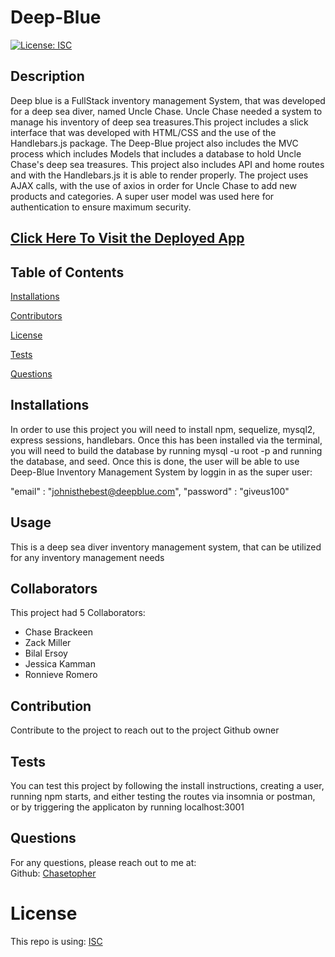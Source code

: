 # Deep-Blue
  [![License: ISC](https://img.shields.io/badge/License-ISC-blue.svg)](https://opensource.org/licenses/ISC)
  ## Description
  Deep blue is a FullStack inventory management System, that was developed for a deep sea diver, named Uncle Chase. Uncle Chase needed a system to manage his inventory of deep sea treasures.This project includes a slick interface that was developed with HTML/CSS and the use of the Handlebars.js package. The Deep-Blue project also includes the MVC process which includes Models that includes a database to hold Uncle Chase's deep sea treasures. This project also includes API and home routes and with the Handlebars.js it is able to render properly. The project uses AJAX calls, with the use of axios in order for Uncle Chase to add new products and categories. A super user model was used here for authentication to ensure maximum security. 

## [Click Here To Visit the Deployed App](https://deep-blue-project-2.herokuapp.com/)

  ## Table of Contents 
  [Installations](#Installations)
  
  [Contributors](#Contributors)
  
  [License](#License)
  
  [Tests](#Tests)
  
  [Questions](#Questions)
  
  
  ## Installations
  In order to use this project you will need to install npm, sequelize, mysql2, express sessions, handlebars. Once this has been installed via the terminal, you will need to build the database by running mysql -u root -p and running the database, and seed. Once this is done, the user will be able to use Deep-Blue Inventory Management System by loggin in as the super user:

  "email" : "johnisthebest@deepblue.com",
	"password" : "giveus100"
  
   ## Usage
  This is a deep sea diver inventory management system, that can be utilized for any inventory management needs
  ## Collaborators
  This project had 5 Collaborators: 
  - Chase Brackeen
  - Zack Miller
  - Bilal Ersoy
  - Jessica Kamman
  - Ronnieve Romero

   ## Contribution
  Contribute to the project to reach out to the project Github owner
  ## Tests
  You can test this project by following the install instructions, creating a user, running npm starts, and either testing the routes via insomnia or postman, or by triggering the applicaton by running localhost:3001
  ## Questions
  For any questions, please reach out to me at:<br/>
  Github: [Chasetopher](https://github.com/kamm8899/README-Generator) <br/>
  # License 
  This repo is using: [ISC](https://opensource.org/licenses/ISC)
